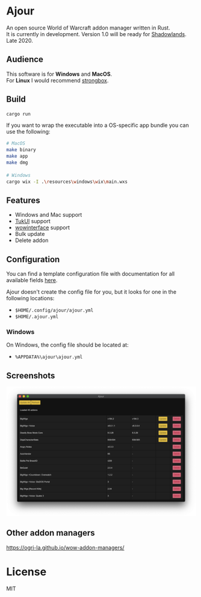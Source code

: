 # Ajour

An open source World of Warcraft addon manager written in Rust.  
It is currently in development. Version 1.0 will be ready for [Shadowlands](https://worldofwarcraft.com/en-us/shadowlands). Late 2020.

## Audience

This software is for **Windows** and **MacOS**.  
For **Linux** I would recommend [strongbox](https://github.com/ogri-la/strongbox).

## Build

```sh
cargo run
```

If you want to wrap the executable into a OS-specific app bundle you can use the following:

```sh
# MacOS
make binary
make app
make dmg

# Windows
cargo wix -I .\resources\windows\wix\main.wxs
```

## Features

- Windows and Mac support
- [TukUI](https://www.tukui.org/) support
- [wowinterface](wowinterface.com) support
- Bulk update
- Delete addon

## Configuration

You can find a template configuration file with documentation for all available fields [here](./ajour.yml).

Ajour doesn't create the config file for you, but it looks for one in the following locations:

- `$HOME/.config/ajour/ajour.yml`
- `$HOME/.ajour.yml`

### Windows

On Windows, the config file should be located at:

- `%APPDATA%\ajour\ajour.yml`

## Screenshots

![](./resources/screenshots/ajour-0.0.1.png)

## Other addon managers

https://ogri-la.github.io/wow-addon-managers/

# License

MIT
